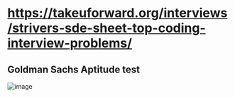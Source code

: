 # https://takeuforward.org/interviews/strivers-sde-sheet-top-coding-interview-problems/

## Goldman Sachs Aptitude test
![image](https://user-images.githubusercontent.com/93143005/148968269-6132ce2a-2ca6-480b-bb4c-1c8a2d494d6e.png)
